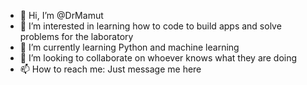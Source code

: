 - 👋 Hi, I’m @DrMamut
- 👀 I’m interested in learning how to code to build apps and solve problems for the laboratory 
- 🌱 I’m currently learning Python and machine learning
- 💞️ I’m looking to collaborate on whoever knows what they are doing
- 📫 How to reach me: Just message me here

<!---
DrMamut/DrMamut is a ✨ special ✨ repository because its `README.md` (this file) appears on your GitHub profile.
You can click the Preview link to take a look at your changes.
--->
